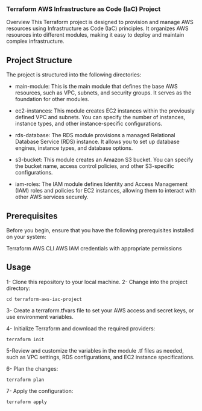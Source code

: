 ### Terraform AWS Infrastructure as Code (IaC) Project
Overview
This Terraform project is designed to provision and manage AWS resources using Infrastructure as Code (IaC) principles. It organizes AWS resources into different modules, making it easy to deploy and maintain complex infrastructure.

## Project Structure
The project is structured into the following directories:

* main-module: This is the main module that defines the base AWS resources, such as VPC, subnets, and security groups. It serves as the foundation for other modules.

* ec2-instances: This module creates EC2 instances within the previously defined VPC and subnets. You can specify the number of instances, instance types, and other instance-specific configurations.

* rds-database: The RDS module provisions a managed Relational Database Service (RDS) instance. It allows you to set up database engines, instance types, and database options.

* s3-bucket: This module creates an Amazon S3 bucket. You can specify the bucket name, access control policies, and other S3-specific configurations.

* iam-roles: The IAM module defines Identity and Access Management (IAM) roles and policies for EC2 instances, allowing them to interact with other AWS services securely.

## Prerequisites
Before you begin, ensure that you have the following prerequisites installed on your system:

Terraform
AWS CLI
AWS IAM credentials with appropriate permissions
## Usage
1- Clone this repository to your local machine.
2- Change into the project directory:
```
cd terraform-aws-iac-project
```
3- Create a terraform.tfvars file to set your AWS access and secret keys, or use environment variables.

4- Initialize Terraform and download the required providers:
```
terraform init
```
5-Review and customize the variables in the module .tf files as needed, such as VPC settings, RDS configurations, and EC2 instance specifications.

6- Plan the changes:
```
terraform plan
```
7- Apply the configuration:
```
terraform apply
```
